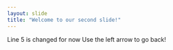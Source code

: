 ```yaml
---
layout: slide
title: "Welcome to our second slide!"
---
```

Line 5 is changed for now
Use the left arrow to go back!
